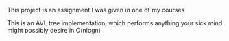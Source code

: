 This project is an assignment I was given in one of my courses

This is an AVL tree implementation, which performs anything your sick mind might possibly desire in O(nlogn)
